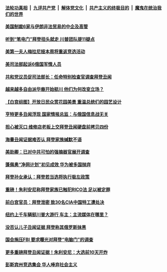 

####  [法轮功真相](../../../../basic/blob/master/README.md?t=10201231) &nbsp;|&nbsp; [九评共产党](../../../../9ping.md/blob/master/README.md?t=10201231) &nbsp;|&nbsp; [解体党文化](../../../../jtdwh.md/blob/master/README.md?t=10201231)  &nbsp;|&nbsp; [共产主义的终极目的](../../../../gczydzjmd.md/blob/master/README.md?t=10201231) &nbsp;|&nbsp; [魔鬼在统治我们的世界](../../../../mgztzwmdsj.md/blob/master/README.md?t=10201231) 

#### [美国制裁6家与伊朗非法贸易的中企及高管](../pages/soh6/433912.md?t=10201231) 
#### [听到“笔电门”拜登扭头就走 川普团队提11疑点](../pages/soh6/433867.md?t=10201231) 
#### [美第一夫人梅拉尼娅本周将重返竞选活动](../pages/soh6/433864.md?t=10201231) 
#### [美司法部起诉6俄国军情人员](../pages/soh6/433858.md?t=10201231) 
#### [共和党议员促司法部长：任命特别检查官调查拜登丑闻](../pages/soh6/433831.md?t=10201231) 
#### [越来越多自由派华裔开始挺川 他们为何改变立场？](../pages/soh6/433786.md?t=10201231) 
#### [【白宫组图】开放日民众赏花园美景 重温总统们的园艺设计](../pages/soh6/433759.md?t=10201231) 
#### [亨特更多丑闻浮现 国家情报总监：与俄国信息战无关](../pages/soh6/433789.md?t=10201231) 
#### [担心被灭口 维修店老板上交拜登丑闻硬盘前拷贝四份](../pages/soh6/433780.md?t=10201231) 
#### [海量丑闻证据难否认 拜登家族缄默不语](../pages/soh6/433744.md?t=10201231) 
#### [美助卿：已对中共可怕的强摘器官展开调查](../pages/soh6/433687.md?t=10201231) 
#### [蓬佩奥“净网计划”初见成效 华为被多国抛弃](../pages/soh6/433696.md?t=10201231) 
#### [拜登孙女承认：拜登若当选将执行极左政策](../pages/soh6/433603.md?t=10201231) 
#### [重磅！朱利安尼称拜登家族已触犯RICO法 足以被定罪](../pages/soh6/433678.md?t=10201231) 
#### [前白宫官员：拜登泄密 致30名CIA中国特工遭处决](../pages/soh6/433621.md?t=10201231) 
#### [纽约上千车辆挺川普大游行 车主：主流媒体在哪里？](../pages/soh6/433573.md?t=10201231) 
#### [没否认儿子丑闻证据 拜登称其俄罗斯抹黑](../pages/soh6/433498.md?t=10201231) 
#### [国会施压FBI  要求曝光对拜登“电脑门”的调查](../pages/soh6/433468.md?t=10201231) 
#### [更多重磅拜登丑闻证据！朱利安尼：大选前10天开炸](../pages/soh6/433450.md?t=10201231) 
#### [彭斯宾州竞选集会 华人唾弃社会主义](../pages/soh6/433441.md?t=10201231) 
